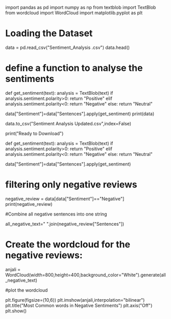 import pandas as pd
import numpy as np
from textblob import TextBlob
from wordcloud import WordCloud
import matplotlib.pyplot as plt

# Loading the Dataset
data = pd.read_csv("Sentiment_Analysis .csv")
data.head()
# define a function to analyse the sentiments

def get_sentiment(text):
    analysis = TextBlob(text)
    if analysis.sentiment.polarity>0:
        return "Positive"
    elif analysis.sentiment.polarity<0:
        return "Negative"
    else:
        return "Neutral"

data["Sentiment"]=data["Sentences"].apply(get_sentiment)
print(data)

data.to_csv("Sentiment Analysis Updated.csv",index=False)

print("Ready to Download")

def get_sentiment(text):
    analysis = TextBlob(text)
    if analysis.sentiment.polarity>0:
        return "Positive"
    elif analysis.sentiment.polarity<0:
        return "Negative"
    else:
        return "Neutral"

data["Sentiment"]=data["Sentences"].apply(get_sentiment)

# filtering only negative reviews

negative_review = data[data["Sentiment"]=="Negative"]
print(negative_review)

#Combine all negative sentences into one string

all_negative_text=" ".join(negative_review["Sentences"])

# Create the  wordcloud for the negative reviews:

anjali = WordCloud(width=800,height=400,background_color="White").generate(all_negative_text)

#plot the wordcloud

plt.figure(figsize=(10,6))
plt.imshow(anjali,interpolation="bilinear")
plt.title("Most Common words in Negative Sentiments")
plt.axis("Off")
plt.show()
